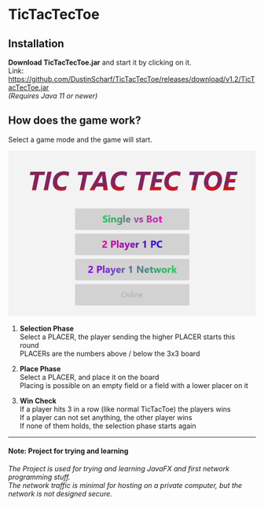 # TicTacTecToe
## Installation
**Download TicTacTecToe.jar** and start it by clicking on it.<br>
Link: https://github.com/DustinScharf/TicTacTecToe/releases/download/v1.2/TicTacTecToe.jar <br>
_(Requires Java 11 or newer)_
## How does the game work?
Select a game mode and the game will start.

![Demo GIF could not load, you can read the tutorial below](gameDemo.gif)

1. **Selection Phase**<br>
Select a PLACER, the player sending the higher PLACER starts this round<br>
PLACERs are the numbers above / below the 3x3 board

2. **Place Phase**<br>
Select a PLACER, and place it on the board<br>
Placing is possible on an empty field or a field with a lower placer on it

3. **Win Check**<br>
If a player hits 3 in a row (like normal TicTacToe) the players wins<br>
If a player can not set anything, the other player wins<br>
If none of them holds, the selection phase starts again

<hr>

#### Note: Project for trying and learning
_The Project is used for trying and learning JavaFX and first network programming stuff.  
The network traffic is minimal for hosting on a private computer,
but the network is not designed secure._
